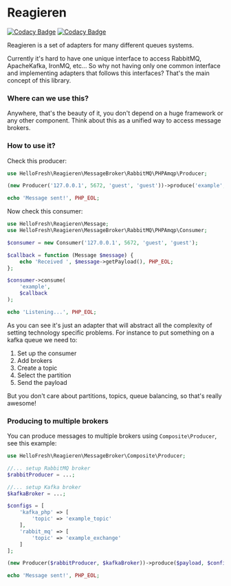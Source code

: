# Reagieren

[![Codacy Badge](https://api.codacy.com/project/badge/grade/7b18de58d3ad44a28670caae83a9ba42)](https://www.codacy.com/app/italolelis/reagieren)
[![Codacy Badge](https://api.codacy.com/project/badge/coverage/7b18de58d3ad44a28670caae83a9ba42)](https://www.codacy.com/app/italolelis/reagieren)

Reagieren is a set of adapters for many different queues systems.

Currently it's hard to have one unique interface to access RabbitMQ, ApacheKafka, IronMQ, etc...
So why not having only one common interface and implementing adapters that follows this interfaces?
That's the main concept of this library.

### Where can we use this?

Anywhere, that's the beauty of it, you don't depend on a huge framework or any other component. Think about this as
a unified way to access message brokers.

### How to use it?

Check this producer:

```php
use HelloFresh\Reagieren\MessageBroker\RabbitMQ\PHPAmqp\Producer;

(new Producer('127.0.0.1', 5672, 'guest', 'guest'))->produce('example', 'Hello world this is a message');

echo 'Message sent!', PHP_EOL;
```

Now check this consumer:

```php
use HelloFresh\Reagieren\Message;
use HelloFresh\Reagieren\MessageBroker\RabbitMQ\PHPAmqp\Consumer;

$consumer = new Consumer('127.0.0.1', 5672, 'guest', 'guest');

$callback = function (Message $message) {
    echo 'Received ', $message->getPayload(), PHP_EOL;
};

$consumer->consume(
    'example',
    $callback
);

echo 'Listening...', PHP_EOL;
```

As you can see it's just an adapter that will abstract all the complexity of setting technology specific problems.
For instance to put something on a kafka queue we need to:

1. Set up the consumer
2. Add brokers
3. Create a topic
4. Select the partition
5. Send the payload

But you don't care about partitions, topics, queue balancing, so that's really awesome!

### Producing to multiple brokers

You can produce messages to multiple brokers using `Composite\Producer`, see this example:

```php
use HelloFresh\Reagieren\MessageBroker\Composite\Producer;

//... setup RabbitMQ broker
$rabbitProducer = ...;

//... setup Kafka broker
$kafkaBroker = ...;

$configs = [
    'kafka_php' => [
        'topic' => 'example_topic'
    ],
    'rabbit_mq' => [
        'topic' => 'example_exchange'
    ]
];

(new Producer($rabbitProducer, $kafkaBroker))->produce($payload, $configs);

echo 'Message sent!', PHP_EOL;
```

